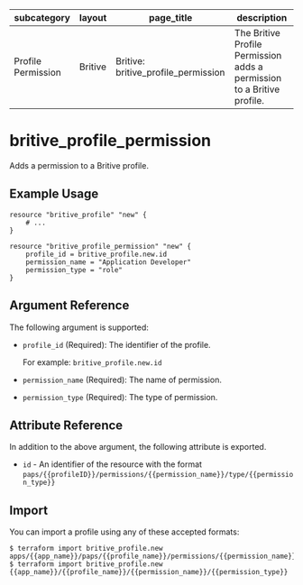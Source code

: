 | subcategory  | layout    | page_title                    | description                                            |
| ------------ | --------- | ----------------------------- | ------------------------------------------------------ |
| Profile Permission   | Britive   | Britive: britive_profile_permission   | The Britive Profile Permission adds a permission to a Britive profile. |

# britive\_profile\_permission

Adds a permission to a Britive profile.

## Example Usage

```hcl
resource "britive_profile" "new" {
    # ...
}

resource "britive_profile_permission" "new" {
    profile_id = britive_profile.new.id
    permission_name = "Application Developer"
    permission_type = "role"
}
```

## Argument Reference

The following argument is supported:

* `profile_id` (Required): The identifier of the profile.

  For example: `britive_profile.new.id`


* `permission_name` (Required): The name of permission.

* `permission_type` (Required): The type of permission.


## Attribute Reference

In addition to the above argument, the following attribute is exported.

* `id` - An identifier of the resource with the format `paps/{{profileID}}/permissions/{{permission_name}}/type/{{permission_type}}`

## Import

You can import a profile using any of these accepted formats:

```
$ terraform import britive_profile.new apps/{{app_name}}/paps/{{profile_name}}/permissions/{{permission_name}}/type/{{permission_type}}
$ terraform import britive_profile.new {{app_name}}/{{profile_name}}/{{permission_name}}/{{permission_type}}
```